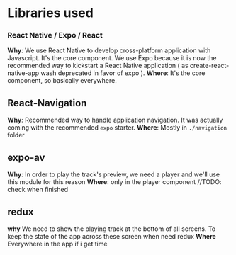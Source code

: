 # Libraries used

### React Native / Expo / React

**Why**: We use React Native to develop cross-platform application with Javascript. It's the core component. We use Expo because it is now the recommended way to kickstart a React Native application ( as create-react-native-app wash deprecated in favor of expo ).
**Where**: It's the core component, so basically everywhere.

## React-Navigation

**Why**: Recommended way to handle application navigation. It was actually coming with the recommended `expo` starter.
**Where**: Mostly in `./navigation` folder


## expo-av
**Why**: In order to play the track's preview, we need a player and we'll use this module for this reason
**Where**: only in the player component //TODO: check when finished

## redux
**why** We need to show the playing track at the bottom of all screens. To keep the state of the app across these screen when need redux
**Where** Everywhere in the app if i get time